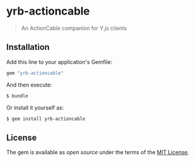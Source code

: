 # yrb-actioncable

> An ActionCable companion for Y.js clients

## Installation

Add this line to your application's Gemfile:

```ruby
gem "yrb-actioncable"
```

And then execute:

```bash
$ bundle
```

Or install it yourself as:

```bash
$ gem install yrb-actioncable
```

## License

The gem is available as *open source* under the terms of the
[MIT License](https://opensource.org/licenses/MIT).
